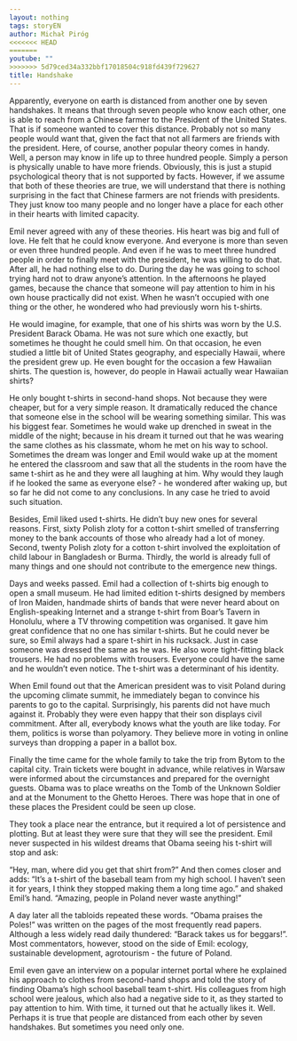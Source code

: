 ```yaml
---
layout: nothing
tags: storyEN
author: Michał Piróg
<<<<<<< HEAD
=======
youtube: ""
>>>>>>> 5d79ced34a332bbf17018504c918fd439f729627
title: Handshake
---
```

Apparently, everyone on earth is distanced from another one by seven handshakes. It means that through seven people who know each other, one is able to reach from a Chinese farmer to the President of the United States. That is if someone wanted to cover this distance. Probably not so many people would want that, given the fact that not all farmers are friends with the president. Here, of course, another popular theory comes in handy. Well, a person may know in life up to three hundred people. Simply a person is physically unable to have more friends. Obviously, this is just a stupid psychological theory that is not supported by facts. However, if we assume that both of these theories are true, we will understand that there is nothing surprising in the fact that Chinese farmers are not friends with presidents. They just know too many people and no longer have a place for each other in their hearts with limited capacity.

Emil never agreed with any of these theories. His heart was big and full of love. He felt that he could know everyone. And everyone is more than seven or even three hundred people. And even if he was to meet three hundred people in order to finally meet with the president, he was willing to do that. After all, he had nothing else to do. During the day he was going to school trying hard not to draw anyone’s attention. In the afternoons he played games, because the chance that someone will pay attention to him in his own house practically did not exist. When he wasn’t occupied with one thing or the other, he wondered who had previously worn his t-shirts.

He would imagine, for example, that one of his shirts was worn by the U.S. President Barack Obama. He was not sure which one exactly, but sometimes he thought he could smell him. On that occasion, he even studied a little bit of United States geography, and especially Hawaii, where the president grew up. He even bought for the occasion a few Hawaiian shirts. The question is, however, do people in Hawaii actually wear Hawaiian shirts? 

He only bought t-shirts in second-hand shops. Not because they were cheaper, but for a very simple reason. It dramatically reduced the chance that someone else in the school will be wearing something similar. This was his biggest fear. Sometimes he would wake up drenched in sweat in the middle of the night; because in his dream it turned out that he was wearing the same clothes as his classmate, whom he met on his way to school. Sometimes the dream was longer and Emil would wake up at the moment he entered the classroom and saw that all the students in the room have the same t-shirt as he and they were all laughing at him. Why would they laugh if he looked the same as everyone else? - he wondered after waking up, but so far he did not come to any conclusions. In any case he tried to avoid such situation.

Besides, Emil liked used t-shirts. He didn’t buy new ones for several reasons. First, sixty Polish zloty for a cotton t-shirt smelled of transferring money to the bank accounts of those who already had a lot of money. Second, twenty Polish zloty for a cotton t-shirt involved the exploitation of child labour in Bangladesh or Burma. Thirdly, the world is already full of many things and one should not contribute to the emergence new things.

Days and weeks passed. Emil had a collection of t-shirts big enough to open a small museum. He had limited edition t-shirts designed by members of Iron Maiden, handmade shirts of bands that were never heard about on English-speaking Internet and a strange t-shirt from Boar’s Tavern in Honolulu, where a TV throwing competition was organised. It gave him great confidence that no one has similar t-shirts. But he could never be sure, so Emil always had a spare t-shirt in his rucksack. Just in case someone was dressed the same as he was. He also wore tight-fitting black trousers. He had no problems with trousers. Everyone could have the same and he wouldn’t even notice. The t-shirt was a determinant of his identity.

When Emil found out that the American president was to visit Poland during the upcoming climate summit, he immediately began to convince his parents to go to the capital. Surprisingly, his parents did not have much against it. Probably they were even happy that their son displays civil commitment. After all, everybody knows what the youth are like today. For them, politics is worse than polyamory. They believe more in voting in online surveys than dropping a paper in a ballot box.

Finally the time came for the whole family to take the trip from Bytom to the capital city. Train tickets were bought in advance, while relatives in Warsaw were informed about the circumstances and prepared for the overnight guests. Obama was to place wreaths on the Tomb of the Unknown Soldier and at the Monument to the Ghetto Heroes. There was hope that in one of these places the President could be seen up close.

They took a place near the entrance, but it required a lot of persistence and plotting. But at least they were sure that they will see the president. Emil never suspected in his wildest dreams that Obama seeing his t-shirt will stop and ask:

“Hey, man, where did you get that shirt from?” And then comes closer and adds: “It’s a t-shirt of the baseball team from my high school. I haven’t seen it for years, I think they stopped making them a long time ago.” and shaked Emil’s hand. “Amazing, people in Poland never waste anything!”

A day later all the tabloids repeated these words. “Obama praises the Poles!” was written on the pages of the most frequently read papers. Although a less widely read daily thundered: “Barack takes us for beggars!”. Most commentators, however, stood on the side of Emil: ecology, sustainable development, agrotourism - the future of Poland.

Emil even gave an interview on a popular internet portal where he explained his approach to clothes from second-hand shops and told the story of finding Obama’s high school baseball team t-shirt. His colleagues from high school were jealous, which also had a negative side to it, as they started to pay attention to him. With time, it turned out that he actually likes it. Well. Perhaps it is true that people are distanced from each other by seven handshakes. But sometimes you need only one.

